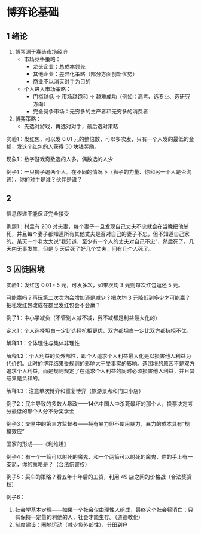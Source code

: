 # 博弈论基础

## 1 绪论

1. 博弈源于寡头市场经济
    - 市场竞争策略：
        - 龙头企业：总成本领先
        - 其他企业：差异化策略（部分方面创新优势）
        - 商业不以消灭对手为目的
    - 个人进入市场策略：
        - 门槛越低 -> 市场越饱和 -> 越难成功（例如：高考、选专业、选研究方向）
        - 完全竞争市场：无穷多的生产者和无穷多的消费者
2. 博弈策略：
    - 先选对游戏，再选对对手，最后选对策略

实验1：发红包，可以发 0.01 元的整倍数，可以多次发，只有一个人发的最低的金额，发这个红包的人获得 50 块钱奖励。

现象1：数字游戏奇数选的人多，偶数选的人少

例子1：一只狮子追两个人。在不同的情况下（狮子的力量、你和另一个人是否沟通），你的对手是谁？伙伴是谁？

## 2

信息传递不能保证完全接受

例题1：村里有 200 对夫妻，每个妻子一旦发现自己丈夫不忠就会在当晚把他杀死，并且每个妻子都知道所有其他丈夫是否对自己的妻子不忠，但不知道自己家的。某天一个老太太说“我知道，至少有一个人的丈夫对自己不忠”，然后死了。几天内无事发生，但是 5 天后死了好几个丈夫，问有几个人死了。

## 3 囚徒困境

实验1：发红包 0.01 - 5 元，可发多次，如果次均 3 元则每次红包返还 5 元。

可能赢吗？再玩第二次次均会增加还是减少？把次均 3 元降低到多少才可能赢？把私发红包改成在群里发红包会不会赢？

例子1：中小学减负（不管别人减不减，我不减都是利益最大化的）

定义1：个人选择坦白一定比选择抗拒更优，双方都坦白一定比双方都抗拒不优。

解释1.1：个体理性与集体非理性

解释1.2：个人利益的负外部性，即个人追求个人利益最大化是以损害他人利益为代价的。此时的博弈结果受规则的影响大于受事实的影响。造困境的原因不是双方追求个人利益，而是规则规定了在追求个人利益的同时必须损害他人利益，并且其结果是负和的。

解释1.3：注意单次博弈和重复博弈（旅游景点和门口小店）

例子2：民主导致的多数人暴政——14亿中国人中杀死最坏的那个人，投票决定考分最低的那个人分不分奖学金

例子3：交易中的第三方监督者——拥有暴力但不使用暴力，暴力的成本具有“规模效应”

国家的形成——《利维坦》

例子4：有一个一箭可以射死的魔鬼，和一个两箭可以射死的魔鬼，你的手上有一支箭，你的策略是？（合法伤害权）

例子5：买车的策略？看五年十年后的工资，利用 4S 店之间的价格战（合法奖赏权）

例子6：
1. 社会学基本定理——如果一个社会仅由理性人组成，最终这个社会将消亡；只有保持一定量的利他的人，社会才能生存。（道德教化）
2. 制度建设：圈地运动（减少负外部性），分田到户